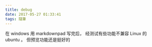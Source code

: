 ```yaml
---
title: debug
date: 2017-05-27 01:33:41
tags: 隨筆
---
```


在 windows 用 markdownpad 写完后， 经测试有些功能不兼容 Linux 的 ubuntu 。
但预览功能还是挺好的
